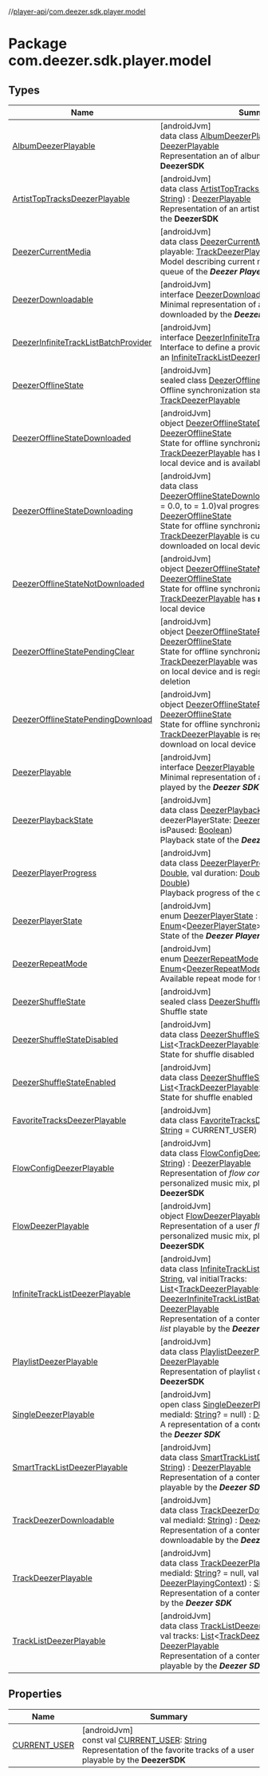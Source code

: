 //[player-api](../../index.md)/[com.deezer.sdk.player.model](index.md)

# Package com.deezer.sdk.player.model

## Types

| Name                                                                                        | Summary                                                                                                                                                                                                                                                                                                                                                                                                                                                                                                                                                                                                                                         |
| ------------------------------------------------------------------------------------------- | ----------------------------------------------------------------------------------------------------------------------------------------------------------------------------------------------------------------------------------------------------------------------------------------------------------------------------------------------------------------------------------------------------------------------------------------------------------------------------------------------------------------------------------------------------------------------------------------------------------------------------------------------- |
| [AlbumDeezerPlayable](-album-deezer-playable/index.md)                                      | [androidJvm]<br/>data class [AlbumDeezerPlayable](-album-deezer-playable/index.md)(val id: [String](https://kotlinlang.org/api/latest/jvm/stdlib/kotlin/-string/index.html)) : [DeezerPlayable](-deezer-playable/index.md)<br/>Representation an of album playable by the **DeezerSDK**                                                                                                                                                                                                                                                                                                                                                         |
| [ArtistTopTracksDeezerPlayable](-artist-top-tracks-deezer-playable/index.md)                | [androidJvm]<br/>data class [ArtistTopTracksDeezerPlayable](-artist-top-tracks-deezer-playable/index.md)(val id: [String](https://kotlinlang.org/api/latest/jvm/stdlib/kotlin/-string/index.html)) : [DeezerPlayable](-deezer-playable/index.md)<br/>Representation of an artist top tracks playable by the **DeezerSDK**                                                                                                                                                                                                                                                                                                                       |
| [DeezerCurrentMedia](-deezer-current-media/index.md)                                        | [androidJvm]<br/>data class [DeezerCurrentMedia](-deezer-current-media/index.md)(val index: [Int](https://kotlinlang.org/api/latest/jvm/stdlib/kotlin/-int/index.html), val playable: [TrackDeezerPlayable](-track-deezer-playable/index.md)?)<br/>Model describing current media content from the queue of the **_Deezer Player_**                                                                                                                                                                                                                                                                                                             |
| [DeezerDownloadable](-deezer-downloadable/index.md)                                         | [androidJvm]<br/>interface [DeezerDownloadable](-deezer-downloadable/index.md)<br/>Minimal representation of a content that can be downloaded by the **_Deezer SDK_**                                                                                                                                                                                                                                                                                                                                                                                                                                                                           |
| [DeezerInfiniteTrackListBatchProvider](-deezer-infinite-track-list-batch-provider/index.md) | [androidJvm]<br/>interface [DeezerInfiniteTrackListBatchProvider](-deezer-infinite-track-list-batch-provider/index.md)<br/>Interface to define a provider of batch of tracks for an [InfiniteTrackListDeezerPlayable](-infinite-track-list-deezer-playable/index.md)                                                                                                                                                                                                                                                                                                                                                                            |
| [DeezerOfflineState](-deezer-offline-state/index.md)                                        | [androidJvm]<br/>sealed class [DeezerOfflineState](-deezer-offline-state/index.md)<br/>Offline synchronization state of a [TrackDeezerPlayable](-track-deezer-playable/index.md)                                                                                                                                                                                                                                                                                                                                                                                                                                                                |
| [DeezerOfflineStateDownloaded](-deezer-offline-state-downloaded/index.md)                   | [androidJvm]<br/>object [DeezerOfflineStateDownloaded](-deezer-offline-state-downloaded/index.md) : [DeezerOfflineState](-deezer-offline-state/index.md)<br/>State for offline synchronization indicating that a [TrackDeezerPlayable](-track-deezer-playable/index.md) has been downloaded on local device and is available offline                                                                                                                                                                                                                                                                                                            |
| [DeezerOfflineStateDownloading](-deezer-offline-state-downloading/index.md)                 | [androidJvm]<br/>data class [DeezerOfflineStateDownloading](-deezer-offline-state-downloading/index.md)(@[FloatRange](https://developer.android.com/reference/kotlin/androidx/annotation/FloatRange.html)(from = 0.0, to = 1.0)val progress: [Double](https://kotlinlang.org/api/latest/jvm/stdlib/kotlin/-double/index.html)) : [DeezerOfflineState](-deezer-offline-state/index.md)<br/>State for offline synchronization indicating that a [TrackDeezerPlayable](-track-deezer-playable/index.md) is currently being downloaded on local device                                                                                              |
| [DeezerOfflineStateNotDownloaded](-deezer-offline-state-not-downloaded/index.md)            | [androidJvm]<br/>object [DeezerOfflineStateNotDownloaded](-deezer-offline-state-not-downloaded/index.md) : [DeezerOfflineState](-deezer-offline-state/index.md)<br/>State for offline synchronization indicating that a [TrackDeezerPlayable](-track-deezer-playable/index.md) has **not** been downloaded on local device                                                                                                                                                                                                                                                                                                                      |
| [DeezerOfflineStatePendingClear](-deezer-offline-state-pending-clear/index.md)              | [androidJvm]<br/>object [DeezerOfflineStatePendingClear](-deezer-offline-state-pending-clear/index.md) : [DeezerOfflineState](-deezer-offline-state/index.md)<br/>State for offline synchronization indicating that a [TrackDeezerPlayable](-track-deezer-playable/index.md) was previously downloaded on local device and is registered for upcoming deletion                                                                                                                                                                                                                                                                                  |
| [DeezerOfflineStatePendingDownload](-deezer-offline-state-pending-download/index.md)        | [androidJvm]<br/>object [DeezerOfflineStatePendingDownload](-deezer-offline-state-pending-download/index.md) : [DeezerOfflineState](-deezer-offline-state/index.md)<br/>State for offline synchronization indicating that a [TrackDeezerPlayable](-track-deezer-playable/index.md) is registered for upcoming download on local device                                                                                                                                                                                                                                                                                                          |
| [DeezerPlayable](-deezer-playable/index.md)                                                 | [androidJvm]<br/>interface [DeezerPlayable](-deezer-playable/index.md)<br/>Minimal representation of a content that can be played by the **_Deezer SDK_**                                                                                                                                                                                                                                                                                                                                                                                                                                                                                       |
| [DeezerPlaybackState](-deezer-playback-state/index.md)                                      | [androidJvm]<br/>data class [DeezerPlaybackState](-deezer-playback-state/index.md)(val deezerPlayerState: [DeezerPlayerState](-deezer-player-state/index.md), val isPaused: [Boolean](https://kotlinlang.org/api/latest/jvm/stdlib/kotlin/-boolean/index.html))<br/>Playback state of the **_Deezer Player_**                                                                                                                                                                                                                                                                                                                                   |
| [DeezerPlayerProgress](-deezer-player-progress/index.md)                                    | [androidJvm]<br/>data class [DeezerPlayerProgress](-deezer-player-progress/index.md)(val position: [Double](https://kotlinlang.org/api/latest/jvm/stdlib/kotlin/-double/index.html), val duration: [Double](https://kotlinlang.org/api/latest/jvm/stdlib/kotlin/-double/index.html), val bufferingPosition: [Double](https://kotlinlang.org/api/latest/jvm/stdlib/kotlin/-double/index.html))<br/>Playback progress of the current track                                                                                                                                                                                                        |
| [DeezerPlayerState](-deezer-player-state/index.md)                                          | [androidJvm]<br/>enum [DeezerPlayerState](-deezer-player-state/index.md) : [Enum](https://kotlinlang.org/api/latest/jvm/stdlib/kotlin/-enum/index.html)&lt;[DeezerPlayerState](-deezer-player-state/index.md)&gt; <br/>State of the **_Deezer Player_**                                                                                                                                                                                                                                                                                                                                                                                         |
| [DeezerRepeatMode](-deezer-repeat-mode/index.md)                                            | [androidJvm]<br/>enum [DeezerRepeatMode](-deezer-repeat-mode/index.md) : [Enum](https://kotlinlang.org/api/latest/jvm/stdlib/kotlin/-enum/index.html)&lt;[DeezerRepeatMode](-deezer-repeat-mode/index.md)&gt; <br/>Available repeat mode for the **_Deezer Player_**                                                                                                                                                                                                                                                                                                                                                                            |
| [DeezerShuffleState](-deezer-shuffle-state/index.md)                                        | [androidJvm]<br/>sealed class [DeezerShuffleState](-deezer-shuffle-state/index.md)<br/>Shuffle state                                                                                                                                                                                                                                                                                                                                                                                                                                                                                                                                            |
| [DeezerShuffleStateDisabled](-deezer-shuffle-state-disabled/index.md)                       | [androidJvm]<br/>data class [DeezerShuffleStateDisabled](-deezer-shuffle-state-disabled/index.md)(val queue: [List](https://kotlinlang.org/api/latest/jvm/stdlib/kotlin.collections/-list/index.html)&lt;[TrackDeezerPlayable](-track-deezer-playable/index.md)&gt;) : [DeezerShuffleState](-deezer-shuffle-state/index.md)<br/>State for shuffle disabled                                                                                                                                                                                                                                                                                      |
| [DeezerShuffleStateEnabled](-deezer-shuffle-state-enabled/index.md)                         | [androidJvm]<br/>data class [DeezerShuffleStateEnabled](-deezer-shuffle-state-enabled/index.md)(val queue: [List](https://kotlinlang.org/api/latest/jvm/stdlib/kotlin.collections/-list/index.html)&lt;[TrackDeezerPlayable](-track-deezer-playable/index.md)&gt;) : [DeezerShuffleState](-deezer-shuffle-state/index.md)<br/>State for shuffle enabled                                                                                                                                                                                                                                                                                         |
| [FavoriteTracksDeezerPlayable](-favorite-tracks-deezer-playable/index.md)                   | [androidJvm]<br/>data class [FavoriteTracksDeezerPlayable](-favorite-tracks-deezer-playable/index.md)(val id: [String](https://kotlinlang.org/api/latest/jvm/stdlib/kotlin/-string/index.html) = CURRENT_USER) : [DeezerPlayable](-deezer-playable/index.md)                                                                                                                                                                                                                                                                                                                                                                                    |
| [FlowConfigDeezerPlayable](-flow-config-deezer-playable/index.md)                           | [androidJvm]<br/>data class [FlowConfigDeezerPlayable](-flow-config-deezer-playable/index.md)(val id: [String](https://kotlinlang.org/api/latest/jvm/stdlib/kotlin/-string/index.html)) : [DeezerPlayable](-deezer-playable/index.md)<br/>Representation of _flow config_ , i.e an infinite and personalized music mix, playable by the **DeezerSDK**                                                                                                                                                                                                                                                                                           |
| [FlowDeezerPlayable](-flow-deezer-playable/index.md)                                        | [androidJvm]<br/>object [FlowDeezerPlayable](-flow-deezer-playable/index.md) : [DeezerPlayable](-deezer-playable/index.md)<br/>Representation of a user _flow_, i.e an infinite and personalized music mix, playable by the **DeezerSDK**                                                                                                                                                                                                                                                                                                                                                                                                       |
| [InfiniteTrackListDeezerPlayable](-infinite-track-list-deezer-playable/index.md)            | [androidJvm]<br/>data class [InfiniteTrackListDeezerPlayable](-infinite-track-list-deezer-playable/index.md)(val id: [String](https://kotlinlang.org/api/latest/jvm/stdlib/kotlin/-string/index.html), val initialTracks: [List](https://kotlinlang.org/api/latest/jvm/stdlib/kotlin.collections/-list/index.html)&lt;[TrackDeezerPlayable](-track-deezer-playable/index.md)&gt;?, val batchProvider: [DeezerInfiniteTrackListBatchProvider](-deezer-infinite-track-list-batch-provider/index.md)) : [DeezerPlayable](-deezer-playable/index.md)<br/>Representation of a content of type _infinite track list_ playable by the **_Deezer SDK_** |
| [PlaylistDeezerPlayable](-playlist-deezer-playable/index.md)                                | [androidJvm]<br/>data class [PlaylistDeezerPlayable](-playlist-deezer-playable/index.md)(val id: [String](https://kotlinlang.org/api/latest/jvm/stdlib/kotlin/-string/index.html)) : [DeezerPlayable](-deezer-playable/index.md)<br/>Representation of playlist of tracks playable by the **DeezerSDK**                                                                                                                                                                                                                                                                                                                                         |
| [SingleDeezerPlayable](-single-deezer-playable/index.md)                                    | [androidJvm]<br/>open class [SingleDeezerPlayable](-single-deezer-playable/index.md)(val id: [String](https://kotlinlang.org/api/latest/jvm/stdlib/kotlin/-string/index.html), val mediaId: [String](https://kotlinlang.org/api/latest/jvm/stdlib/kotlin/-string/index.html)? = null) : [DeezerPlayable](-deezer-playable/index.md)<br/>A representation of a content that can be played by the **_Deezer SDK_**                                                                                                                                                                                                                                |
| [SmartTrackListDeezerPlayable](-smart-track-list-deezer-playable/index.md)                  | [androidJvm]<br/>data class [SmartTrackListDeezerPlayable](-smart-track-list-deezer-playable/index.md)(val id: [String](https://kotlinlang.org/api/latest/jvm/stdlib/kotlin/-string/index.html)) : [DeezerPlayable](-deezer-playable/index.md)<br/>Representation of a content of type _smart track list_ playable by the **_Deezer SDK_**                                                                                                                                                                                                                                                                                                      |
| [TrackDeezerDownloadable](-track-deezer-downloadable/index.md)                              | [androidJvm]<br/>data class [TrackDeezerDownloadable](-track-deezer-downloadable/index.md)(val id: [String](https://kotlinlang.org/api/latest/jvm/stdlib/kotlin/-string/index.html), val mediaId: [String](https://kotlinlang.org/api/latest/jvm/stdlib/kotlin/-string/index.html)) : [DeezerDownloadable](-deezer-downloadable/index.md)<br/>Representation of a content of type _track_ downloadable by the **_DeezerSDK_**                                                                                                                                                                                                                   |
| [TrackDeezerPlayable](-track-deezer-playable/index.md)                                      | [androidJvm]<br/>data class [TrackDeezerPlayable](-track-deezer-playable/index.md)(val id: [String](https://kotlinlang.org/api/latest/jvm/stdlib/kotlin/-string/index.html), var mediaId: [String](https://kotlinlang.org/api/latest/jvm/stdlib/kotlin/-string/index.html)? = null, val playingContext: [DeezerPlayingContext](../com.deezer.sdk.player.model.context/-deezer-playing-context/index.md)) : [SingleDeezerPlayable](-single-deezer-playable/index.md)<br/>Representation of a content of type _track_ playable by the **_Deezer SDK_**                                                                                            |
| [TrackListDeezerPlayable](-track-list-deezer-playable/index.md)                             | [androidJvm]<br/>data class [TrackListDeezerPlayable](-track-list-deezer-playable/index.md)(val id: [String](https://kotlinlang.org/api/latest/jvm/stdlib/kotlin/-string/index.html), val tracks: [List](https://kotlinlang.org/api/latest/jvm/stdlib/kotlin.collections/-list/index.html)&lt;[TrackDeezerPlayable](-track-deezer-playable/index.md)&gt;) : [DeezerPlayable](-deezer-playable/index.md)<br/>Representation of a content of type _track list_ playable by the **_Deezer SDK_**                                                                                                                                                   |

## Properties

| Name                                       | Summary                                                                                                                                                                                                                                   |
| ------------------------------------------ | ----------------------------------------------------------------------------------------------------------------------------------------------------------------------------------------------------------------------------------------- |
| [CURRENT_USER](-c-u-r-r-e-n-t_-u-s-e-r.md) | [androidJvm]<br/>const val [CURRENT_USER](-c-u-r-r-e-n-t_-u-s-e-r.md): [String](https://kotlinlang.org/api/latest/jvm/stdlib/kotlin/-string/index.html)<br/>Representation of the favorite tracks of a user playable by the **DeezerSDK** |
